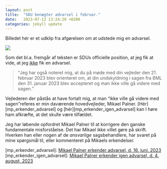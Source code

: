 ```yaml
---
layout: post
title:  "SDU benægter advarsel i februar."
date:   2023-07-12 13:24:20 +0200
categories: jekyll update
---
```

Billedet hér er et udklip fra afgørelsen om at udstede mig en advarsel.

<a href="/pift/custom_assets/images/benægtelse_af_advarsel_i_advarsel.png" target="_blank" rel="noreferrer noopener">
   <img src="/pift/custom_assets/images/benægtelse_af_advarsel_i_advarsel.png">
</a>

Som det bl.a. fremgår af teksten er SDUs officielle position, at jeg fik at vide, at jeg <u>ikke</u> fik en advarsel.

> <q>Jeg har også noteret mig, at du på møde med din vejleder den 21. februar 2023 blev orienteret om, at din undskyldning i sagen fra BML den 31. januar 2023 blev accepteret og man ikke ville gå videre med sagen.</q>

Vejlederen der påstås at have fortalt mig, at man <q>ikke ville gå videre med sagen</q>referes er min daværende hovedvejleder, Mikael Palner. [Hér][mp_erkender_advarsel] og [hér][mp_erkender_igen_advarsel] kan I høre ham afkræfte, at det skulle være tilfældet.

Jeg har løbende opfordret Mikael Palner til at korrigere den ganske fundamentale misforståelse. Det har Mikael ikke villet gøre på skrift. Hverken han eller nogen af de <i>ansvarlige</i> sagsbehandlere, har svaret på mine spørgsmål til, eller kommenteret på Mikaels erkendelser.

[mp_erkender_advarsel]: <a href="/pift/_posts/2023-06-16-mp_erkender_advarsel.markdown">Mikael Palner erkender advarsel, d. 16. juni, 2023</a>
[mp_erkender_igen_advarsel]: <a href="/pift/_posts/2023-04-08-mp_erkender_igen_advarsel.markdown">Mikael Palner erkender igen advarsel, d. 4. august, 2023</a>

